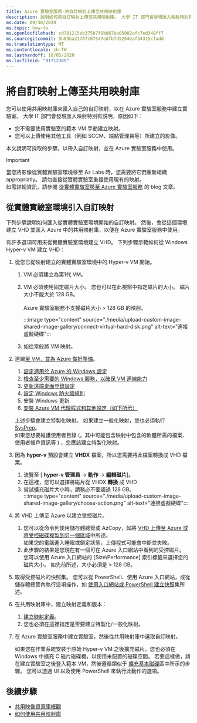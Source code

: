 ```yaml
---
title: Azure 實驗室服務-將自訂映射上傳至共用映射庫
description: 說明如何將自訂映射上傳至共用映射庫。 大學 IT 部門會發現匯入映射特別有用。
ms.date: 09/30/2020
ms.topic: how-to
ms.openlocfilehash: cd701215eb375b7f9b867ba05082afc7ed348ff7
ms.sourcegitcommit: 5b69ba21787c07547edfbfd5254eaf34315cfadd
ms.translationtype: MT
ms.contentlocale: zh-TW
ms.lasthandoff: 10/05/2020
ms.locfileid: "91712389"
---
```

# <a name="upload-a-custom-image-to-shared-image-gallery"></a>將自訂映射上傳至共用映射庫

您可以使用共用映射庫來匯入自己的自訂映射，以在 Azure 實驗室服務中建立實驗室。 大學 IT 部門會發現匯入映射特別有説明，原因如下： 

* 您不需要使用實驗室的範本 VM 手動建立映射。
* 您可以上傳使用其他工具（例如 SCCM、端點管理員等）所建立的影像。

本文說明可採取的步驟，以帶入自訂映射，並在 Azure 實驗室服務中使用。 

> [!IMPORTANT]
> 當您將影像從實體實驗室環境移至 Az Labs 時，您需要將它們重新組織 appropriatly。 請勿直接從實體實驗室重複使用現有的映射。 <br/>如需詳細資訊，請參閱 [從實體實驗室移至 Azure 實驗室服務](https://techcommunity.microsoft.com/t5/azure-lab-services/moving-from-a-physical-lab-to-azure-lab-services/ba-p/1654931) 的 blog 文章。

## <a name="bring-custom-image-from-a-physical-lab-environment"></a>從實體實驗室環境引入自訂映射

下列步驟說明如何匯入從實體實驗室環境開始的自訂映射。 然後，會從這個環境建立 VHD 並匯入 Azure 中的共用映射庫，以便在 Azure 實驗室服務中使用。

有許多選項可用來從實體實驗室環境建立 VHD。 下列步驟示範如何從 Windows Hyper-v VM 建立 VHD：

1. 從您已從映射建立的實體實驗室環境中的 Hyper-v VM 開始。
    1. VM 必須建立為第1代 VM。
    1. VM 必須使用固定磁片大小。 您也可以在此視窗中指定磁片的大小。 磁片大小不能大於 128 GB。<br/>    
    Azure 實驗室服務不支援磁片大小 > 128 GB 的映射。 
       
        :::image type="content" source="./media/upload-custom-image-shared-image-gallery/connect-virtual-hard-disk.png" alt-text="連接虛擬硬碟":::   
    1. 如往常般將 VM 映射。
1. 連線[至 VM，並為 Azure 做好準備](https://docs.microsoft.com/azure/virtual-machines/windows/prepare-for-upload-vhd-image)。
    1. [設定適用於 Azure 的 Windows 設定](https://docs.microsoft.com/azure/virtual-machines/windows/prepare-for-upload-vhd-image#set-windows-configurations-for-azure)
    1. [檢查至少需要的 Windows 服務，以確保 VM 連線能力](https://docs.microsoft.com/azure/virtual-machines/windows/prepare-for-upload-vhd-image#check-the-windows-services)
    1. [更新遠端桌面登錄設定](https://docs.microsoft.com/azure/virtual-machines/windows/prepare-for-upload-vhd-image#update-remote-desktop-registry-settings)
    1. [設定 Windows 防火牆規則](https://docs.microsoft.com/azure/virtual-machines/windows/prepare-for-upload-vhd-image#configure-windows-firewall-rules)
    1. 安裝 Windows 更新
    1. [安裝 Azure VM 代理程式和其他設定（如下所示）](https://docs.microsoft.com/azure/virtual-machines/windows/prepare-for-upload-vhd-image#complete-the-recommended-configurations) 
    
    上述步驟會建立特製化映射。 如果建立一般化映射，您也必須執行 [SysPrep](https://docs.microsoft.com/azure/virtual-machines/windows/prepare-for-upload-vhd-image#determine-when-to-use-sysprep)。 <br/>
        如果您想要維護使用者目錄 (，其中可能包含映射中包含的軟體所需的檔案、使用者帳戶資訊等 ) ，您應該建立特製化映射。
1. 因為 **hyper-v** 預設會建立 **VHDX** 檔案，所以您需要將此檔案轉換成 VHD 檔案。
    1. 流覽至 [ **hyper-v 管理員**  ->  **動作**  ->  **編輯磁片**]。
    1. 在這裡，您可以選擇將磁片從 VHDX **轉換** 成 VHD
    1. 嘗試擴充磁片大小時，請務必不要超過 128 GB。        
        :::image type="content" source="./media/upload-custom-image-shared-image-gallery/choose-action.png" alt-text="連接虛擬硬碟":::   
1. 將 VHD 上傳至 Azure 以建立受控磁片。
    1. 您可以從命令列使用儲存體總管或 AzCopy，如將 [VHD 上傳至 Azure 或將受控磁碟複製到另一個區域](https://docs.microsoft.com/azure/virtual-machines/windows/disks-upload-vhd-to-managed-disk-powershell)中所述。        
    如果您的電腦進入睡眠或鎖定狀態，上傳程式可能會中斷並失敗。
    1. 此步驟的結果是您現在有一個可在 Azure 入口網站中看到的受控磁片。 
        您可以使用 Azure 入口網站的 [Size\Performance] 索引標籤來選擇您的磁片大小。 如先前所述，大小必須是 > 128 GB。
1. 取得受控磁片的快照集。
    您可以從 PowerShell、使用 Azure 入口網站，或從儲存體總管內執行這項操作，如 [使用入口網站或 PowerShell 建立快照](https://docs.microsoft.com/azure/virtual-machines/windows/snapshot-copy-managed-disk)集所述。
1. 在共用映射庫中，建立映射定義和版本：
    1. [建立映射定義](https://docs.microsoft.com/azure/virtual-machines/windows/shared-images-portal#create-an-image-definition)。
    1. 您也必須在這裡指定是否要建立特製化/一般化映射。
1. 在 Azure 實驗室服務中建立實驗室，然後從共用映射庫中選取自訂映射。

    如果您在作業系統安裝于原始 Hyper-v VM 之後擴充磁片，您也必須在 Windows 中擴充 C 磁片磁碟機，以使用未配置的磁碟空間。 若要這樣做，請在建立實驗室之後登入範本 VM，然後遵循類似于 [擴充基本磁碟](https://docs.microsoft.com/windows-server/storage/disk-management/extend-a-basic-volume)區中所示的步驟。 您可以透過 UI 以及使用 PowerShell 來執行此動作的選項。

## <a name="next-steps"></a>後續步驟

* [共用映像資源庫概觀](https://docs.microsoft.com/azure/virtual-machines/windows/shared-image-galleries)
* [如何使用共用映射庫](how-to-use-shared-image-gallery.md)
